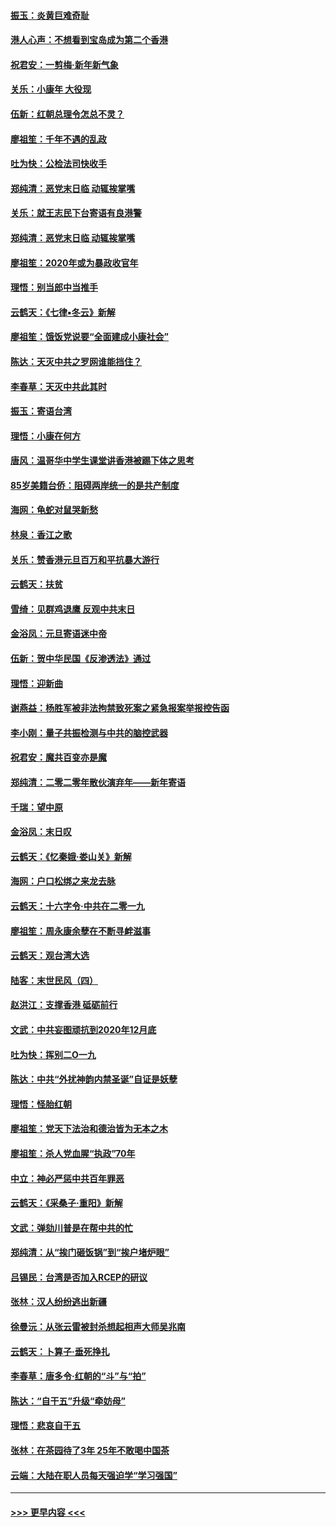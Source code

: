 #### [振玉：炎黄巨难奇耻](../pages/nsc993/n11779632.md?t=01100433) 
#### [港人心声：不想看到宝岛成为第二个香港](../pages/nsc993/n11778817.md?t=01100433) 
#### [祝君安：一剪梅‧新年新气象](../pages/nsc993/n11776340.md?t=01100433) 
#### [关乐：小康年 大役现](../pages/nsc993/n11774213.md?t=01100433) 
#### [伍新：红朝总理令怎总不灵？](../pages/nsc993/n11770813.md?t=01100433) 
#### [廖祖笙：千年不遇的乱政](../pages/nsc993/n11770373.md?t=01100433) 
#### [吐为快：公检法司快收手](../pages/nsc993/n11770359.md?t=01100433) 
#### [郑纯清：恶党末日临 动辄挨掌嘴](../pages/nsc993/n11769912.md?t=01100433) 
#### [关乐：就王志民下台寄语有良港警](../pages/nsc993/n11769903.md?t=01100433) 
#### [郑纯清：恶党末日临 动辄挨掌嘴](../pages/nsc993/n11769356.md?t=01100433) 
#### [廖祖笙：2020年或为暴政收官年](../pages/nsc993/n11768216.md?t=01100433) 
#### [理悟：别当郎中当推手](../pages/nsc993/n11768243.md?t=01100433) 
#### [云鹤天：《七律▪冬云》新解](../pages/nsc993/n11768204.md?t=01100433) 
#### [廖祖笙：饿饭党说要“全面建成小康社会”](../pages/nsc993/n11767482.md?t=01100433) 
#### [陈达：天灭中共之罗网谁能挡住？](../pages/nsc993/n11767465.md?t=01100433) 
#### [李春草：天灭中共此其时](../pages/nsc993/n11767452.md?t=01100433) 
#### [振玉：寄语台湾](../pages/nsc993/n11767432.md?t=01100433) 
#### [理悟：小康在何方](../pages/nsc993/n11767394.md?t=01100433) 
#### [唐风：温哥华中学生课堂讲香港被踢下体之思考](../pages/nsc993/n11766848.md?t=01100433) 
#### [85岁美籍台侨：阻碍两岸统一的是共产制度](../pages/nsc993/n11765043.md?t=01100433) 
#### [海网：龟蛇对鼠哭新愁](../pages/nsc993/n11764895.md?t=01100433) 
#### [林泉：香江之歌](../pages/nsc993/n11764415.md?t=01100433) 
#### [关乐：赞香港元旦百万和平抗暴大游行](../pages/nsc993/n11764382.md?t=01100433) 
#### [云鹤天：扶贫](../pages/nsc993/n11764245.md?t=01100433) 
#### [雪绮：见群鸡退鹰  反观中共末日](../pages/nsc993/n11762112.md?t=01100433) 
#### [金浴凤：元旦寄语迷中帝](../pages/nsc993/n11761788.md?t=01100433) 
#### [伍新：贺中华民国《反渗透法》通过](../pages/nsc993/n11761994.md?t=01100433) 
#### [理悟：迎新曲](../pages/nsc993/n11761152.md?t=01100433) 
#### [谢燕益：杨胜军被非法拘禁致死案之紧急报案举报控告函](../pages/nsc993/n11756134.md?t=01100433) 
#### [李小刚：量子共振检测与中共的脑控武器](../pages/nsc993/n11754518.md?t=01100433) 
#### [祝君安：魔共百变亦是魔](../pages/nsc993/n11754469.md?t=01100433) 
#### [郑纯清：二零二零年散伙演弃年——新年寄语](../pages/nsc993/n11754195.md?t=01100433) 
#### [千瑞：望中原](../pages/nsc993/n11754159.md?t=01100433) 
#### [金浴凤：末日叹](../pages/nsc993/n11752359.md?t=01100433) 
#### [云鹤天：《忆秦娥‧娄山关》新解](../pages/nsc993/n11752348.md?t=01100433) 
#### [海网：户口松绑之来龙去脉](../pages/nsc993/n11752328.md?t=01100433) 
#### [云鹤天：十六字令‧中共在二零一九](../pages/nsc993/n11752305.md?t=01100433) 
#### [廖祖笙：周永康余孽在不断寻衅滋事](../pages/nsc993/n11751013.md?t=01100433) 
#### [云鹤天：观台湾大选](../pages/nsc993/n11751007.md?t=01100433) 
#### [陆客：末世民风（四）](../pages/nsc993/n11749203.md?t=01100433) 
#### [赵洪江：支撑香港 砥砺前行](../pages/nsc993/n11748482.md?t=01100433) 
#### [文武：中共妄图顽抗到2020年12月底](../pages/nsc993/n11748446.md?t=01100433) 
#### [吐为快：挥别二O一九](../pages/nsc993/n11748411.md?t=01100433) 
#### [陈达：中共“外扰神韵内禁圣诞”自证是妖孽](../pages/nsc993/n11748226.md?t=01100433) 
#### [理悟：怪胎红朝](../pages/nsc993/n11748206.md?t=01100433) 
#### [廖祖笙：党天下法治和德治皆为无本之木](../pages/nsc993/n11748135.md?t=01100433) 
#### [廖祖笙：杀人党血腥“执政”70年](../pages/nsc993/n11745144.md?t=01100433) 
#### [中立：神必严惩中共百年罪恶](../pages/nsc993/n11744970.md?t=01100433) 
#### [云鹤天：《采桑子‧重阳》新解](../pages/nsc993/n11744948.md?t=01100433) 
#### [文武：弹劾川普是在帮中共的忙](../pages/nsc993/n11744758.md?t=01100433) 
#### [郑纯清：从“挨门砸饭锅”到“挨户堵炉眼”](../pages/nsc993/n11744745.md?t=01100433) 
#### [吕锡民：台湾是否加入RCEP的研议](../pages/nsc993/n11744701.md?t=01100433) 
#### [张林：汉人纷纷逃出新疆](../pages/nsc993/n11743530.md?t=01100433) 
#### [徐曼沅：从张云雷被封杀想起相声大师吴兆南](../pages/nsc993/n11741816.md?t=01100433) 
#### [云鹤天：卜算子‧垂死挣扎](../pages/nsc993/n11739956.md?t=01100433) 
#### [李春草：唐多令‧红朝的“斗”与“拍”](../pages/nsc993/n11739830.md?t=01100433) 
#### [陈达：“自干五”升级“牵妨母”](../pages/nsc993/n11739724.md?t=01100433) 
#### [理悟：悲哀自干五](../pages/nsc993/n11739547.md?t=01100433) 
#### [张林：在茶园待了3年 25年不敢喝中国茶](../pages/nsc993/n11739240.md?t=01100433) 
#### [云端：大陆在职人员每天强迫学“学习强国”](../pages/nsc993/n11738735.md?t=01100433) 

----
#### [ >>> 更早内容 <<< ](../indexes/nsc993-earlier.md)
